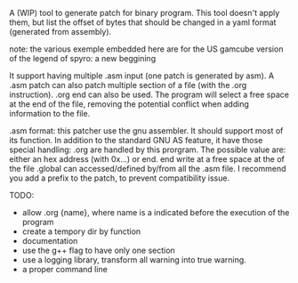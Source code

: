 A (WIP) tool to generate patch for binary program. This tool doesn't apply them, but list the offset of bytes that should be changed in a yaml format (generated from assembly).

note: the various exemple embedded here are for the US gamcube version of the legend of spyro: a new beggining

It support having multiple .asm input (one patch is generated by asm).
A .asm patch can also patch multiple section of a file (with the .org instruction).
.org end can also be used. The program will select a free space at the end of the file, removing the potential conflict when adding information to the file.

.asm format:
this patcher use the gnu assembler. It should support most of its function. In addition to the standard GNU AS feature, it have those special handling:
.org are handled by this prorgram. The possible value are: either an hex address (with 0x...) or end. end write at a free space at the of the file
.global can accessed/defined by/from all the .asm file. I recommend you add a prefix to the patch, to prevent compatibility issue.

TODO:
- allow .org {name}, where name is a indicated before the execution of the program
- create a tempory dir by function
- documentation
- use the g++ flag to have only one section
- use a logging library, transform all warning into true warning.
- a proper command line

